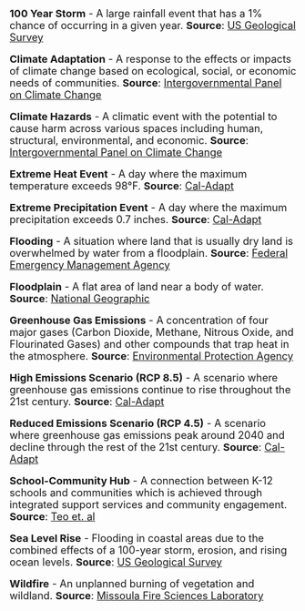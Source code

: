 <span style="font-size:18px;">
  <b>100 Year Storm</b> - A large rainfall event that has a 1% chance of occurring in a given year. 
  <b>Source</b>: <a href="https://www.usgs.gov/special-topics/water-science-school/science/100-year-flood">US Geological Survey</a>
</span>
<br>
<br>
<span style="font-size:18px;">
  <b>Climate Adaptation</b> - A response to the effects or impacts of climate change based on ecological, social, or economic needs of communities. 
  <b>Source</b>: <a href="https://archive.ipcc.ch/ipccreports/tar/wg2/index.php?idp=643">Intergovernmental Panel on Climate Change</a>
</span>
<br>
<br>
<span style="font-size:18px;">
  <b>Climate Hazards</b> - A climatic event with the potential to cause harm across various spaces including human, structural, environmental, and economic. 
  <b>Source</b>: <a href="https://archive.ipcc.ch/pdf/special-reports/srex/SREX-Annex_Glossary.pdf">Intergovernmental Panel on Climate Change</a>
</span>
<br>
<br>
<span style="font-size:18px;">
  <b>Extreme Heat Event</b> - A day where the maximum temperature exceeds 98&deg;F. 
  <b>Source</b>: <a href="https://cal-adapt.org/tools/extreme-heat/">Cal-Adapt</a>
</span>
<br>
<br>
<span style="font-size:18px;">
  <b>Extreme Precipitation Event</b> - A day where the maximum precipitation exceeds 0.7 inches. 
  <b>Source</b>: <a href="https://cal-adapt.org/tools/extreme-precipitation/">Cal-Adapt</a>
</span>
<br>
<br>
<span style="font-size:18px;">
  <b>Flooding</b> - A situation where land that is usually dry land is overwhelmed by water from a floodplain. 
  <b>Source</b>: <a href="https://www.fema.gov/glossary/flood">Federal Emergency Management Agency</a>
</span>
<br>
<br>
<span style="font-size:18px;">
  <b>Floodplain</b> - A flat area of land near a body of water. 
  <b>Source</b>: <a href="https://education.nationalgeographic.org/resource/flood-plain/">National Geographic</a>
</span>
<br>
<br>
<span style="font-size:18px;">
  <b>Greenhouse Gas Emissions</b> - A concentration of four major gases (Carbon Dioxide, Methane, Nitrous Oxide, and Flourinated Gases) and other compounds that trap heat in the atmosphere. 
  <b>Source</b>: <a href="https://education.nationalgeographic.org/resource/greenhouse-gases">Environmental Protection Agency</a>
</span>
<br>
<br>
<span style="font-size:18px;">
  <b>High Emissions Scenario (RCP 8.5)</b> - A scenario where greenhouse gas emissions continue to rise throughout the 21st century. 
  <b>Source</b>: <a href="https://cal-adapt.org/help/faqs/which-rcp-scenarios-should-i-use-in-my-analysis/">Cal-Adapt</a>
</span>
<br>
<br>
<span style="font-size:18px;">
  <b>Reduced Emissions Scenario (RCP 4.5)</b> - A scenario where greenhouse gas emissions peak around 2040 and decline through the rest of the 21st century. 
  <b>Source</b>: <a href="https://cal-adapt.org/help/faqs/which-rcp-scenarios-should-i-use-in-my-analysis/">Cal-Adapt</a>
</span>
<br>
<br>
<span style="font-size:18px;">
  <b>School-Community Hub</b> - A connection between K-12 schools and communities which is achieved through integrated support services and community engagement. 
  <b>Source</b>: <a href="https://research.acer.edu.au/cgi/viewcontent.cgi?article=1038&context=tll_misc">Teo et. al</a>
</span>
<br>
<br>
<span style="font-size:18px;">
  <b>Sea Level Rise</b> - Flooding in coastal areas due to the combined effects of a 100-year storm, erosion, and rising ocean levels. 
  <b>Source</b>: <a href="https://www.usgs.gov/centers/pcmsc/science/coastal-storm-modeling-system-cosmos">US Geological Survey</a>
</span>
<br>
<br>
<span style="font-size:18px;">
  <b>Wildfire</b> - An unplanned burning of vegetation and wildland. 
  <b>Source</b>: <a href="https://www.firelab.org/project/wildfire-hazard-potential">Missoula Fire Sciences Laboratory</a>
</span>

